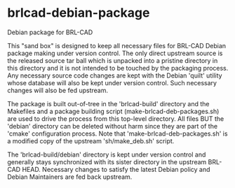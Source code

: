 brlcad-debian-package
=====================

Debian package for BRL-CAD

This "sand box" is designed to keep all necessary files for BRL-CAD
Debian package making under version control.  The only direct upstream
source is the released source tar ball which is unpacked into a
pristine directory in this directory and it is not intended to be
touched by the packaging process.  Any necessary source code changes
are kept with the Debian 'quilt' utility whose database will also be
kept under version control.  Such necessary changes will also be fed
upstream.

The package is built out-of-tree in the 'brlcad-build' directory and
the Makefiles and a package building script
(make-brlcad-deb-packages.sh) are used to drive the process from this
top-level directory.  All files BUT the 'debian' directory can be
deleted without harm since they are part of the 'cmake' configuration
process.  Note that 'make-brlcad-deb-packages.sh' is a modified copy
of the upstream 'sh/make_deb.sh' script.

The 'brlcad-build/debian' directory is kept under version control and
generally stays synchronized with its sister directory in the upstream
BRL-CAD HEAD.  Necessary changes to satisfy the latest Debian policy
and Debian Maintainers are fed back upstream.


